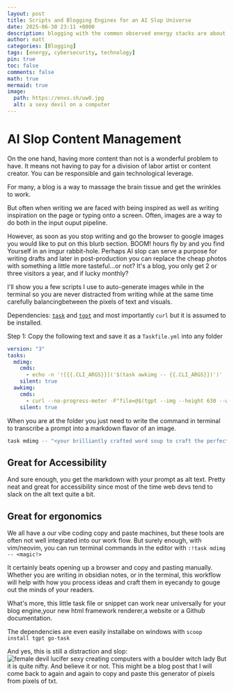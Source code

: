 ```yaml
---
layout: post
title: Scripts and Blogging Engines for an AI Slop Universe
date: 2025-06-30 23:11 +0000
description: blogging with the common observed energy stacks are about to be as outdated as 70s style terminals but there is some lessons to be learned about automation
author: matt
categories: [Blogging]
tags: [energy, cybersecurity, technology]
pin: true
toc: false
comments: false
math: true
mermaid: true
image:
  path: https://envs.sh/uw0.jpg
  alt: a sexy devil on a computer
---
```


# AI Slop Content Management

On the one hand, having more content than not is a wonderful problem to have. It means not having to pay for a division of labor artist or content creator. You can be responsible and gain technological leverage.

For many, a blog is a way to massage the brain tissue and get the wrinkles to work.

But often when writing we are faced with being inspired as well as writing inspiration on the page or typing onto a screen.
Often, images are a way to do both in the input ouput pipeline.

However, as soon as you stop writing and go the browser to google images you would like to put on this blurb section. BOOM! hours fly by and you find Yourself in an imgur rabbit-hole.
Perhaps AI slop can serve a purpose for writing drafts and later in post-production you can replace the cheap photos with something a little more tasteful...or not? It's a blog, you only get 2 or three visitors a year, and if lucky monthly?

I'll show you a few scripts I use to auto-generate images while in the terminal so you are never distracted from writing while at the same time carefully balancingbetween the pixels of text and visuals.

Dependencies: [`task`](https://taskfile.dev/) and [`tgpt`](https://github.com/aandrew-me/tgpt) and most importantly `curl` but it is assumed to be installed.

Step 1: Copy the following text and save it as a `Taskfile.yml` into any folder

```yaml
version: "3"
tasks:
  mdimg:
    cmds:
      - echo -n '![{{.CLI_ARGS}}]('$(task awkimg -- {{.CLI_ARGS}})')'
    silent: true
  awkimg:
    cmds:
      - curl --no-progress-meter -F"file=@$(tgpt --img --height 630 --width 1200 "{{.CLI_ARGS}}"| awk '{match($0, /Saved image as ([^ ]+\.jpg)/, arr);  if (arr[1] != "") {print arr[1]} }')" https://envs.sh
    silent: true
```

When you are at the folder you just need to write the command in terminal to transcribe a prompt into a markdown flavor of an image.

```sh
task mdimg -- "<your brilliantly crafted word soup to craft the perfect AI image here>"
```

## Great for Accessibility

And sure enough, you get the markdown with your prompt as alt text. Pretty neat and great for accessibility since most of the time web devs tend to slack on the alt text quite a bit.

## Great for ergonomics

We all have a our vibe coding copy and paste machines, but these tools are often not well integrated into our work flow. But surely enough, with vim/neovim, you can run terminal commands in the editor with `:!task mdimg -- <magic!>`

It certainly beats opening up a browser and copy and pasting manually. Whether you are writing in obsidian notes, or in the terminal, this workflow will help with how you process ideas and craft them in eyecandy to gouge out the minds of your readers.

What's more, this little task file or snippet can work near universally for your blog engine,your new html framework renderer,a website or a Github documentation.

The dependencies are even easily installabe on windows with `scoop install tgpt go-task`

And yes, this is still a distraction and slop:
![female devil lucifer sexy creating computers with a boulder witch lady](https://envs.sh/uwR.jpg)
But it is quite nifty. And believe it or not. This might be a blog post that I will come back to again and again to copy and paste this generator of pixels from pixels of txt.
